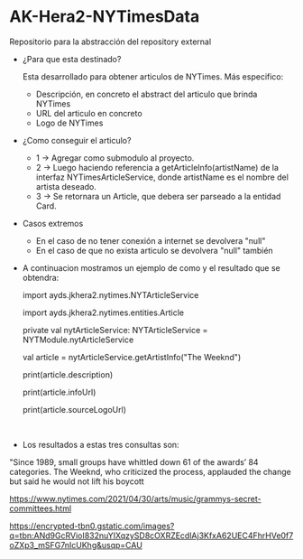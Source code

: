 # AK-Hera2-NYTimesData
Repositorio para la abstracción del repository external

- ¿Para que esta destinado?
 
  Esta desarrollado para obtener articulos de NYTimes. 
  Más especifico:
    - Descripción, en concreto el abstract del articulo que brinda NYTimes 
    - URL del articulo en concreto
    - Logo de NYTimes
    
- ¿Como conseguir el articulo?
  - 1 -> Agregar como submodulo al proyecto.
  - 2 -> Luego haciendo referencia a getArticleInfo(artistName) de la interfaz NYTimesArticleService, donde artistName es el nombre del artista deseado.
  - 3 -> Se retornara un Article, que debera ser parseado a la entidad Card.
  
- Casos extremos
  - En el caso de no tener conexión a internet se devolvera "null"
  - En el caso de que no exista articulo se devolvera "null" también

- A continuacion mostramos un ejemplo de como y el resultado que se obtendra:


  import ayds.jkhera2.nytimes.NYTArticleService

  import ayds.jkhera2.nytimes.entities.Article

  private val nytArticleService: NYTArticleService = NYTModule.nytArticleService

  val article = nytArticleService.getArtistInfo("The Weeknd")

  print(article.description)

  print(article.infoUrl)

  print(article.sourceLogoUrl)

<br/>

- Los resultados a estas tres consultas son:

"Since 1989, small groups have whittled down 61 of the awards’ 84 categories. The Weeknd, who criticized the process, applauded the change but said he would not lift his boycott

https://www.nytimes.com/2021/04/30/arts/music/grammys-secret-committees.html

https://encrypted-tbn0.gstatic.com/images?q=tbn:ANd9GcRVioI832nuYIXqzySD8cOXRZEcdlAj3KfxA62UEC4FhrHVe0f7oZXp3_mSFG7nIcUKhg&usqp=CAU
